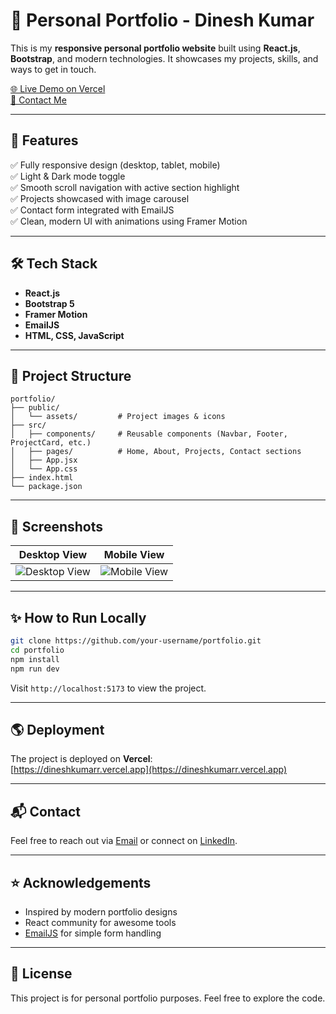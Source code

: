 
# 💼 Personal Portfolio - Dinesh Kumar

This is my **responsive personal portfolio website** built using **React.js**, **Bootstrap**, and modern technologies. It showcases my projects, skills, and ways to get in touch.

[🌐 Live Demo on Vercel](https://dineshkumarr.vercel.app)  
[📩 Contact Me](mailto:dineshkumarr0518@gmail.com)  

---

## 🚀 Features

✅ Fully responsive design (desktop, tablet, mobile)  
✅ Light & Dark mode toggle  
✅ Smooth scroll navigation with active section highlight  
✅ Projects showcased with image carousel  
✅ Contact form integrated with EmailJS  
✅ Clean, modern UI with animations using Framer Motion  

---

## 🛠️ Tech Stack

- **React.js**  
- **Bootstrap 5**  
- **Framer Motion**  
- **EmailJS**  
- **HTML, CSS, JavaScript**  

---

## 📁 Project Structure

```
portfolio/
├── public/
│   └── assets/         # Project images & icons
├── src/
│   ├── components/     # Reusable components (Navbar, Footer, ProjectCard, etc.)
│   ├── pages/          # Home, About, Projects, Contact sections
│   ├── App.jsx
│   └── App.css
├── index.html
└── package.json
```

---

## 📸 Screenshots

| Desktop View | Mobile View |
|--------------|-------------|
| ![Desktop View](https://dineshkumarr.vercel.app/desktop.png) | ![Mobile View](https://dineshkumarr.vercel.app/mobile.png) |

---

## ✨ How to Run Locally

```bash
git clone https://github.com/your-username/portfolio.git
cd portfolio
npm install
npm run dev
```

Visit `http://localhost:5173` to view the project.

---

## 🌎 Deployment

The project is deployed on **Vercel**:  
[https://dineshkumarr.vercel.app](https://dineshkumarr.vercel.app)

---

## 📬 Contact

Feel free to reach out via [Email](mailto:dineshkumarr0518@gmail.com) or connect on [LinkedIn](https://www.linkedin.com/in/dineshkumarr5431/).

---

## ⭐ Acknowledgements

- Inspired by modern portfolio designs  
- React community for awesome tools  
- [EmailJS](https://www.emailjs.com/) for simple form handling  

---

## 📝 License

This project is for personal portfolio purposes. Feel free to explore the code.
